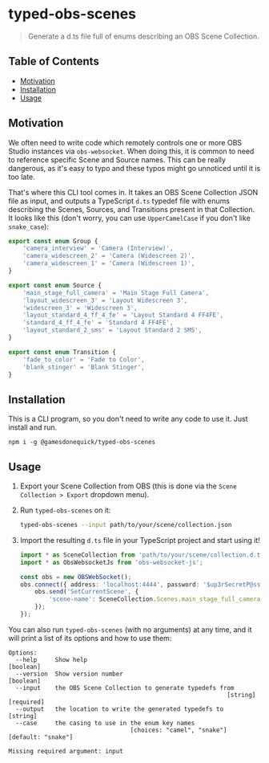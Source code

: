 # typed-obs-scenes

> Generate a d.ts file full of enums describing an OBS Scene Collection.

## Table of Contents

-   [Motivation](#motivation)
-   [Installation](#installation)
-   [Usage](#usage)

## Motivation

We often need to write code which remotely controls one or more OBS Studio instances via `obs-websocket`. When doing this, it is common to need to reference specific Scene and Source names. This can be really dangerous, as it's easy to typo and these typos might go unnoticed until it is too late.

That's where this CLI tool comes in. It takes an OBS Scene Collection JSON file as input, and outputs a TypeScript `d.ts` typedef file with enums describing the Scenes, Sources, and Transitions present in that Collection. It looks like this (don't worry, you can use `UpperCamelCase` if you don't like `snake_case`):

```ts
export const enum Group {
	'camera_interview' = 'Camera (Interview)',
	'camera_widescreen_2' = 'Camera (Widescreen 2)',
	'camera_widescreen_1' = 'Camera (Widescreen 1)',
}

export const enum Source {
	'main_stage_full_camera' = 'Main Stage Full Camera',
	'layout_widescreen_3' = 'Layout Widescreen 3',
	'widescreen_3' = 'Widescreen 3',
	'layout_standard_4_ff_4_fe' = 'Layout Standard 4 FF4FE',
	'standard_4_ff_4_fe' = 'Standard 4 FF4FE',
	'layout_standard_2_sms' = 'Layout Standard 2 SMS',
}

export const enum Transition {
	'fade_to_color' = 'Fade to Color',
	'blank_stinger' = 'Blank Stinger',
}
```

## Installation

This is a CLI program, so you don't need to write any code to use it. Just install and run.

```
npm i -g @gamesdonequick/typed-obs-scenes
```

## Usage

1. Export your Scene Collection from OBS (this is done via the `Scene Collection > Export` dropdown menu).
2. Run `typed-obs-scenes` on it:

    ```bash
    typed-obs-scenes --input path/to/your/scene/collection.json
    ```

3. Import the resulting `d.ts` file in your TypeScript project and start using it!

    ```ts
    import * as SceneCollection from 'path/to/your/scene/collection.d.ts';
    import * as ObsWebsocketJs from 'obs-websocket-js';

    const obs = new OBSWebSocket();
    obs.connect({ address: 'localhost:4444', password: '$up3rSecretP@ssw0rd' }).then(() => {
    	obs.send('SetCurrentScene', {
    		'scene-name': SceneCollection.Scenes.main_stage_full_camera,
    	});
    });
    ```

You can also run `typed-obs-scenes` (with no arguments) at any time, and it will print a list of its options and how to use them:

```
Options:
  --help     Show help                                                 [boolean]
  --version  Show version number                                       [boolean]
  --input    the OBS Scene Collection to generate typedefs from
                                                             [string] [required]
  --output   the location to write the generated typedefs to            [string]
  --case     the casing to use in the enum key names
                                  [choices: "camel", "snake"] [default: "snake"]

Missing required argument: input
```
